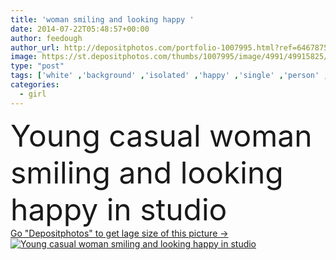 ```yaml
---
title: 'woman smiling and looking happy '
date: 2014-07-22T05:48:57+00:00
author: feedough
author_url: http://depositphotos.com/portfolio-1007995.html?ref=64678756
image: https://st.depositphotos.com/thumbs/1007995/image/4991/49915825/api_thumb_450.jpg?forcejpeg=true
type: "post"
tags: ['white' ,'background' ,'isolated' ,'happy' ,'single' ,'person' ,'studio' ,'one' ,'girl' ,'female' ,'young' ,'smiling' ,'people' ,'beauty' ,'model' ,'success' ,'cheerful' ,'portrait' ,'caucasian' ,'20s' ,'healthy' ,'head' ,'natural' ,'teenager' ,'mouth' ,'face' ,'care' ,'fashion' ,'pink' ,'emotion' ,'teeth' ,'woman' ,'age' ,'work' ,'make up' ,'body' ,'stand' ,'looking' ,'lady' ,'in' ,'look' ,'attractive' ,'casual' ,'student' ,'toothy' ,'and' ]
categories: 
  - girl
---
```

<div aling="center">
            <font size="60"> Young casual woman smiling and looking happy in studio</font>   
</div>
<div>
    <a href='https://depositphotos.com/49915825/stock-photo-woman-smiling-and-looking-happy.html?ref=64678756' target=_blank > Go "Depositphotos" to get lage size of this picture ->
        <img href='https://depositphotos.com/49915825/stock-photo-woman-smiling-and-looking-happy.html?ref=64678756' src='https://st.depositphotos.com/1007995/4991/i/950/depositphotos_49915825-stock-photo-woman-smiling-and-looking-happy.jpg?forcejpeg=true' alt='Young casual woman smiling and looking happy in studio' >
    </a>
</div>

